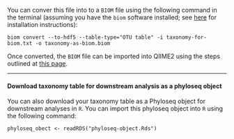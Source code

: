 
You can conver this file into to a `BIOM` file using the following command in the terminal (assuming you have the `biom` software installed; see [here](http://biom-format.org/#installing-the-biom-format-python-package) for installation instructions):

```
biom convert --to-hdf5 --table-type="OTU table" -i taxonomy-for-biom.txt -o taxonomy-as-biom.biom
```

Once converted, the `BIOM` file can be imported into QIIME2 using the steps outlined at [this page](https://docs.qiime2.org/2018.8/tutorials/importing/#feature-table-data).


------
#### Download taxonomy table for downstream analysis as a phyloseq object

You can also download your taxonomy table as a Phyloseq object for downstream analyses in `R`. You can import this phyloseq object into `R` using the following command:

```
phyloseq_obect <- readRDS("phyloseq-object.Rds")
```
